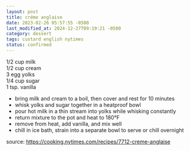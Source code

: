 ```yaml
---
layout: post
title: créme anglaise
date: 2023-02-26 05:57:55 -0500
last_modified_at: 2024-12-27T09:19:21 -0500
category: dessert
tags: custard english nytimes
status: confirmed
---
```


1/2 cup milk  
1/2 cup cream  
3 egg yolks  
1/4 cup sugar  
1 tsp. vanilla  
* bring milk and cream to a boil, then cover and rest for 10 minutes
* whisk yolks and sugar together in a heatproof bowl
* pour hot milk in a thin stream into yolks while whisking constantly
* return mixture to the pot and heat to 180°F
* remove from heat, add vanilla, and mix well
* chill in ice bath, strain into a separate bowl to serve or chill overnight

source: <https://cooking.nytimes.com/recipes/7712-creme-anglaise>
